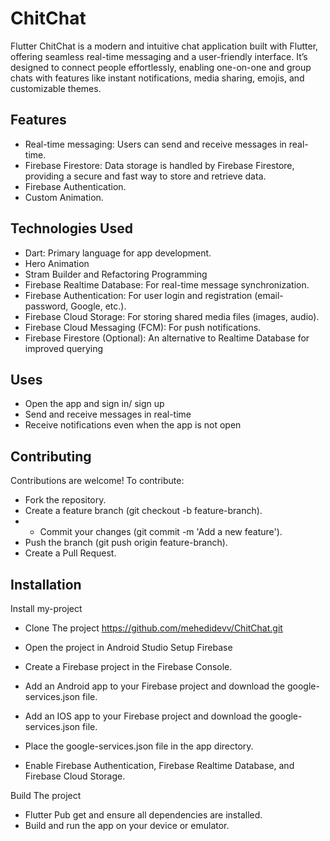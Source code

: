 
# ChitChat

Flutter ChitChat is a modern and intuitive chat application built with Flutter, offering seamless real-time messaging and a user-friendly interface. It’s designed to connect people effortlessly, enabling one-on-one and group chats with features like instant notifications, media sharing, emojis, and customizable themes.


## Features

- Real-time messaging: Users can send and receive messages in real-time.
- Firebase Firestore: Data storage is handled by Firebase Firestore, providing a secure and fast way to store and retrieve data.
- Firebase Authentication.
- Custom Animation.



## Technologies Used
- Dart: Primary language for app development.
- Hero Animation
- Stram Builder and Refactoring Programming
- Firebase Realtime Database: For real-time message synchronization.
- Firebase Authentication: For user login and registration (email-password, Google, etc.).
- Firebase Cloud Storage: For storing shared media files (images, audio).
- Firebase Cloud Messaging (FCM): For push notifications.
- Firebase Firestore (Optional): An alternative to Realtime Database for improved querying
## Uses
- Open the app and sign in/ sign up
- Send and receive messages in real-time
- Receive notifications even when the app is not open
## Contributing

Contributions are welcome! To contribute:

- Fork the repository.
- Create a feature branch (git checkout -b feature-branch).
- - Commit your changes (git commit -m 'Add a new feature').
- Push the branch (git push origin feature-branch).
- Create a Pull Request.


## Installation

Install my-project 
- Clone The project
https://github.com/mehedidevv/ChitChat.git

- Open the project in Android Studio
Setup Firebase
- Create a Firebase project in the Firebase Console.
- Add an Android app to your Firebase project and download the google-services.json file.
- Add an IOS app to your Firebase project and download the google-services.json file.
- Place the google-services.json file in the app directory.
- Enable Firebase Authentication, Firebase Realtime Database, and Firebase Cloud Storage.

Build The project
- Flutter Pub get and ensure all dependencies are installed.
- Build and run the app on your device or emulator.